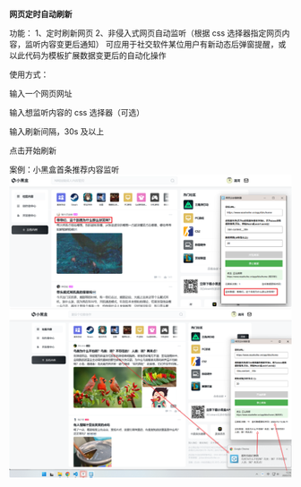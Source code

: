 **网页定时自动刷新**

功能：
1、定时刷新网页
2、非侵入式网页自动监听（根据 css 选择器指定网页内容，监听内容变更后通知）
可应用于社交软件某位用户有新动态后弹窗提醒，或以此代码为模板扩展数据变更后的自动化操作

使用方式：

输入一个网页网址

输入想监听内容的 css 选择器（可选）

输入刷新间隔，30s 及以上

点击开始刷新

案例：小黑盒首条推荐内容监听
![alt text](images/README/1751693568115.png)
![alt text](images/README/1751693846033.png)
